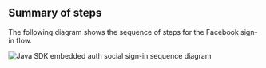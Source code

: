 ## Summary of steps

The following diagram shows the sequence of steps for the Facebook sign-in flow.

<div class="common-image-format">

![Java SDK embedded auth social sign-in sequence diagram](/img/oie-embedded-sdk/oie-embedded-sdk-use-case-social-sign-in-java.png
 "Displays the sequence diagram for Identity Engine embedded auth with Java SDK - Sign in with Facebook use case")

</div>